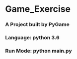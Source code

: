 # Game_Exercise
### A Project built by PyGame
### Language: python 3.6
### Run Mode: python main.py
